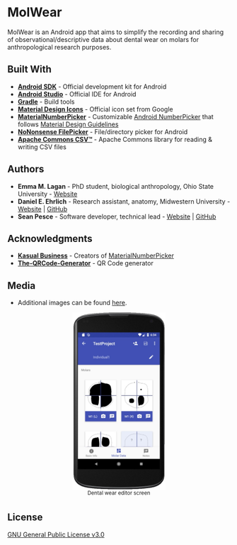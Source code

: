 # MolWear  

MolWear is an Android app that aims to simplify the recording and sharing of observational/descriptive data about dental wear on molars for anthropological research purposes.  


## Built With  

 * **[Android SDK](https://developer.android.com/studio/index.html)** - Official development kit for Android  
 * **[Android Studio](https://developer.android.com/studio/)** - Official IDE for Android  
 * **[Gradle](https://gradle.org/)** - Build tools  
 * **[Material Design Icons](https://material.io/icons)** - Official icon set from Google  
 * **[MaterialNumberPicker](https://github.com/KasualBusiness/MaterialNumberPicker)** - Customizable [Android NumberPicker](https://developer.android.com/reference/android/widget/NumberPicker.html) that follows [Material Design Guidelines](https://developer.android.com/design/index.html)  
 * **[NoNonsense FilePicker](https://github.com/spacecowboy/NoNonsense-FilePicker)** - File/directory picker for Android  
 * **[Apache Commons CSV™](https://commons.apache.org/proper/commons-csv)** - Apache Commons library for reading & writing CSV files  

 
## Authors  

 * **Emma M. Lagan** - PhD student, biological anthropology, Ohio State University - [Website](http://as.nyu.edu/anthropology/graduate/alumni/masters-alumni-in-human-skeletal-biology-track/emma-lagan.html)  
 * **Daniel E. Ehrlich** - Research assistant, anatomy, Midwestern University - [Website](https://as.nyu.edu/anthropology/graduate/alumni/masters-alumni-in-human-skeletal-biology-track/daniel-ehrlich.html) | [GitHub](https://github.com/ehrlichd)  
 * **Sean Pesce** - Software developer, technical lead - [Website](https://SeanPesce.github.io) | [GitHub](https://github.com/SeanPesce)  


## Acknowledgments  

 * **[Kasual Business](http://www.kasual.biz/)** - Creators of [MaterialNumberPicker](https://github.com/KasualBusiness/MaterialNumberPicker)  
 * **[The-QRCode-Generator](https://www.the-qrcode-generator.com/)** - QR Code generator


## Media  

 * Additional images can be found [here](docs/images).  

<p align="center">
<img align="center" title="Dental wear editor screen (click to see full size)" src="https://github.com/SeanPesce/Molar-Wear/blob/master/docs/images/04.jpg?raw=true" alt="Screenshot" height="400px">
<br>
<sup>Dental wear editor screen</sup>
</p>  


## License  

[GNU General Public License v3.0](LICENSE)  

